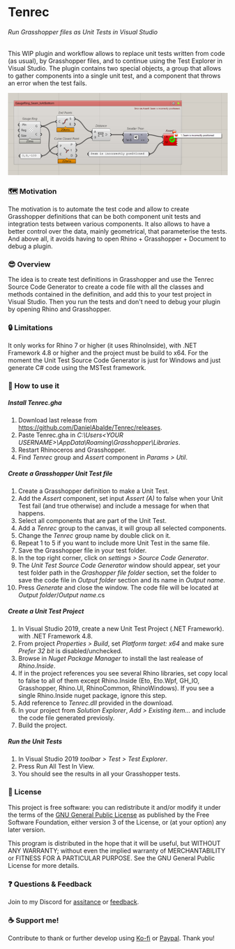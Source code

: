 ﻿# Tenrec
###### Run Grasshopper files as Unit Tests in Visual Studio

This WIP plugin and workflow allows to replace unit tests written from code (as usual), by Grasshopper files, and to continue using the Test Explorer in Visual Studio.
The plugin contains two special objects, a group that allows to gather components into a single unit test, and a component that throws an error when the test fails.

![Capture Tenrec Group](./Resources/captureTenrecGroup.png)

### 🗺️ Motivation
The motivation is to automate the test code and allow to create Grasshopper definitions that can be both component unit tests and integration tests between various components. It also allows to have a better control over the data, mainly geometrical, that parameterise the tests. And above all, it avoids having to open Rhino + Grasshopper + Document to debug a plugin.

### 😎 Overview
The idea is to create test definitions in Grasshopper and use the Tenrec Source Code Generator to create a code file with all the classes and methods contained in the definition, and add this to your test project in Visual Studio. Then you run the tests and don't need to debug your plugin by opening Rhino and Grasshopper.

### 🔒 Limitations
It only works for Rhino 7 or higher (it uses RhinoInside), with .NET Framework 4.8 or higher and the project must be build to x64.
For the moment the Unit Test Source Code Generator is just for Windows and just generate C# code using the MSTest framework. 

### 📖 How to use it

##### Install Tenrec.gha

1. Download last release from https://github.com/DanielAbalde/Tenrec/releases.
2. Paste Tenrec.gha in _C:\Users\<YOUR USERNAME>\AppData\Roaming\Grasshopper\Libraries_.
3. Restart Rhinoceros and Grasshopper.
4. Find _Tenrec_ group and _Assert_ component in _Params > Util_.

##### Create a Grasshopper Unit Test file

1. Create a Grasshopper definition to make a Unit Test.
2. Add the _Assert_ component, set input _Assert (A)_ to false when your Unit Test fail (and true otherwise) and include a message for when that happens.
3. Select all components that are part of the Unit Test.
4. Add a _Tenrec_ group to the canvas, it will group all selected components.
5. Change the _Tenrec_ group name by double click on it.
6. Repeat 1 to 5 if you want to include more Unit Test in the same file.
7. Save the Grasshopper file in your test folder.
8. In the top right corner, click on _settings > Source Code Generator_.
9. The _Unit Test Source Code Generator_ window should appear, set your test folder path in the _Grashopper file folder_ section, set the folder to save the code file in _Output folder_ section and its name in _Output name_.
10. Press _Generate_ and close the window. The code file will be located at _Output folder_/_Output name_.cs

##### Create a Unit Test Project

1. In Visual Studio 2019, create a new Unit Test Project (.NET Framework). with .NET Framework 4.8.
2. From project _Properties > Build_, set _Platform target: x64_ and make sure _Prefer 32 bit_ is disabled/unchecked.
3. Browse in _Nuget Package Manager_ to install the last realease of _Rhino.Inside_. 
4. If in the project references you see several Rhino libraries, set copy local to false to all of them except Rhino.Inside (Eto, Eto.Wpf, GH_IO, Grasshopper, Rhino.UI, RhinoCommon, RhinoWindows). If you see a single Rhino.Inside nuget package, ignore this step.
5. Add reference to _Tenrec.dll_ provided in the download.
6. In your project from _Solution Explorer_, _Add > Existing item..._ and include the code file generated previosly.
7. Build the project.

##### Run the Unit Tests

1. In Visual Studio 2019 _toolbar > Test > Test Explorer_. 
2. Press Run All Test In View.
3. You should see the results in all your Grasshopper tests.


### 🌈 License

This project is free software: you can redistribute it and/or modify it under the terms of the [GNU General Public License](https://www.gnu.org/licenses/gpl-3.0.en.html) as published by the Free Software Foundation, either version 3 of the License, or (at your option) any later version.

This program is distributed in the hope that it will be useful, but WITHOUT ANY WARRANTY; without even the implied warranty of MERCHANTABILITY or FITNESS FOR A PARTICULAR PURPOSE. See the GNU General Public License for more details.


### ❓ Questions & Feedback

Join to my Discord for [assitance](https://discord.gg/Mb4hqdKEYy) or [feedback](https://discord.gg/9PssC4nVfe).


### ☕ Support me!

Contribute to thank or further develop  using [Ko-fi](https://ko-fi.com/daniga) or [Paypal](https://www.paypal.com/paypalme/danielabalde). Thank you!
